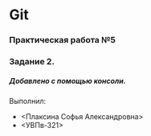 # Git
### Практическая работа №5
### Задание 2.
##### Добавлено с помощью консоли.
Выполнил:
* <Плаксина Софья Александровна>
* <УВПв-321>